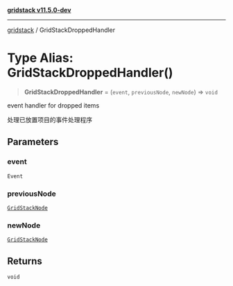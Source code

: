 [**gridstack v11.5.0-dev**](../README.md)

***

[gridstack](../globals.md) / GridStackDroppedHandler

# Type Alias: GridStackDroppedHandler()

> **GridStackDroppedHandler** = (`event`, `previousNode`, `newNode`) => `void`

event handler for dropped items

处理已放置项目的事件处理程序

## Parameters

### event

`Event`

### previousNode

[`GridStackNode`](../interfaces/GridStackNode.md)

### newNode

[`GridStackNode`](../interfaces/GridStackNode.md)

## Returns

`void`
